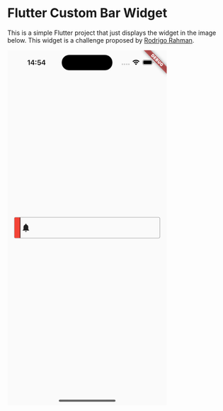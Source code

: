 # Flutter Custom Bar Widget

This is a simple Flutter project that just displays the widget in the image below. This widget is a challenge proposed by [Rodrigo Rahman](https://github.com/rodrigorahman).

<img src="./docs/custom_bar.png" alt= “custom_bar” width="360" height="800">
